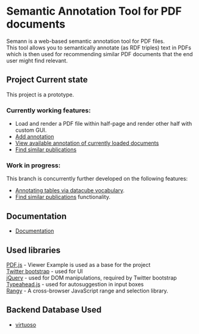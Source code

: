 # Semantic Annotation Tool for PDF documents

Semann is a web-based semantic annotation tool for PDF files.<br>
This tool allows you to semantically annotate (as RDF triples) text in PDFs which is then used for recommending similar PDF documents that the end user might find relevant. 

## Project Current state
This project is a prototype.

### Currently working features:
- Load and render a PDF file within half-page and render other half with custom GUI.
- [Add annotation](https://github.com/AKSW/semann/wiki/Documentation#how-to-add-annotations)
- [View available annotation of currently loaded documents](https://github.com/AKSW/semann/wiki/Documentation#how-to-fetch-existing-annotations)
- [Find similar publications](https://github.com/saifulnipo/eis-semantic-annotation/wiki/Documentation#find-similar-publications)

### Work in progress:
This branch is concurrently further developed on the following features:
- [Annotating tables via datacube vocabulary](https://github.com/saifulnipo/eis-semantic-annotation/wiki).
- [Find similar publications](https://github.com/AKSW/semann/wiki/Documentation#find-similar-publications) functionality. 

## Documentation
- [Documentation](https://github.com/AKSW/semann/wiki/Documentation)

## Used libraries

[PDF.js](http://mozilla.github.io/pdf.js/) - Viewer Example is used as a base for the project  
[Twitter bootstrap](http://getbootstrap.com/) - used for UI  
[jQuery](http://jquery.com/) - used for DOM manipulations, required by Twitter bootstrap  
[Typeahead.js](https://github.com/twitter/typeahead.js) - used for autosuggestion in input boxes  
[Rangy](https://code.google.com/p/rangy/) - A cross-browser JavaScript range and selection library.

## Backend Database Used
- [virtuoso](http://virtuoso.openlinksw.com/)
